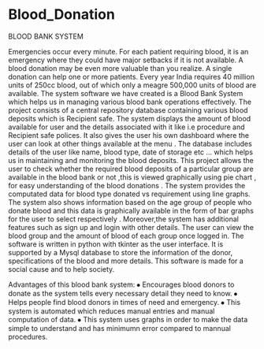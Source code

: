 # Blood_Donation

BLOOD BANK SYSTEM

Emergencies occur every minute. For each patient requiring blood, it is an emergency where they could have major setbacks if it is not available. A blood donation may be even more valuable than you realize. A single donation can help one or more patients. Every year India requires 40 million units of 250cc blood, out of which only a meagre 500,000 units of blood are available. The system software we have created is a Blood Bank System which helps us in managing various blood bank operations effectively. 
The project consists of a central repository database containing various blood deposits which is Recipient safe. The system displays the amount of blood available for user and the details associated with it like i.e procedure and Recipient safe polices. It also gives the user his own dashboard where the user can look at other things available at the menu . The database includes details of the user like name,  blood type, date of storage etc ... which helps us in maintaining and monitoring the blood deposits. 
This project allows the user to check whether the required blood deposits of a particular group are available in the blood bank or not ,this is viewed graphically using pie chart , for easy understanding of the blood donations . The system provides the computated data for blood type donated vs requirement using line graphs.
The system also shows information based on the age group of people who donate blood and this data is graphically available in the form of bar graphs for the user to select respectively . Moreover,the system has additional features such as sign up and login with other details. The user can view the blood group and the amount of blood of each group once logged in. The software is written in python with tkinter as the user interface. It is supported by a Mysql database to store the information of the donor, specifications of the blood and more details. This software is made for a social cause and to help society. 

Advantages of this blood bank system:
⦁	Encourages blood donors to donate as the system tells every necessary detail they need to know.
⦁	Helps people find blood donors in times of need and emergency. 
⦁	This system is automated which reduces manual entries and manual computation of data.
⦁	This system uses graphs in order to make the data simple to understand and has minimumn error compared to mannual procedures.

